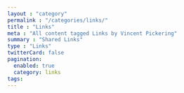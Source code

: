 ```yaml
---
layout : "category"
permalink : "/categories/links/"
title : "Links"
meta : "All content tagged Links by Vincent Pickering"
summary : "Shared Links"
type : "Links"
twitterCard: false
pagination:
  enabled: true
  category: links
tags:
---
```

